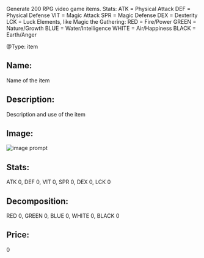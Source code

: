 Generate 200 RPG video game items.
Stats:
ATK = Physical Attack
DEF = Physical Defense
VIT = Magic Attack
SPR = Magic Defense
DEX = Dexterity
LCK = Luck
Elements, like Magic the Gathering:
RED = Fire/Power
GREEN = Nature/Growth
BLUE = Water/Intelligence
WHITE = Air/Happiness
BLACK = Earth/Anger

@Type: item
## Name:
Name of the item
## Description:
Description and use of the item
## Image:
![image prompt]()
## Stats:
ATK 0, DEF 0, VIT 0, SPR 0, DEX 0, LCK 0
## Decomposition:
RED 0, GREEN 0, BLUE 0, WHITE 0, BLACK 0
## Price:
0